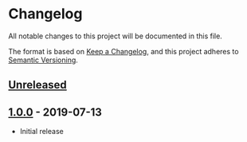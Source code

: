 # Changelog

All notable changes to this project will be documented in this file.

The format is based on [Keep a Changelog](https://keepachangelog.com/en/1.0.0/),
and this project adheres to [Semantic Versioning](https://semver.org/spec/v2.0.0.html).

## [Unreleased]

## [1.0.0] - 2019-07-13

- Initial release

[Unreleased]: https://github.com/sten626/dotfiles/compare/1.0.0...HEAD
[1.0.0]: https://github.com/sten626/dotfiles/releases/tag/1.0.0
